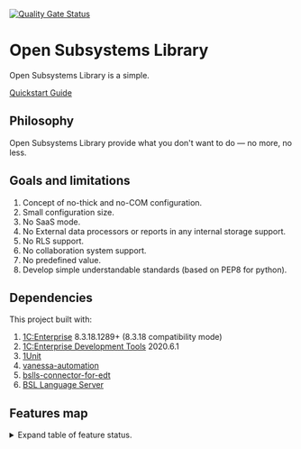 [![Quality Gate Status](https://sonar.openbsl.ru/api/project_badges/measure?project=osl&metric=alert_status)](https://sonar.openbsl.ru/dashboard?id=osl)

# Open Subsystems Library

Open Subsystems Library is a simple.

[Quickstart Guide](docs/en/QuickstartGuide.md)

## Philosophy

Open Subsystems Library provide what you don't want to do — no more, no less.

## Goals and limitations

1. Concept of no-thick and no-COM configuration.
1. Small configuration size.
1. No SaaS mode.
1. No External data processors or reports in any internal storage support.
1. No RLS support.
1. No collaboration system support.
1. No predefined value.
1. Develop simple understandable standards (based on PEP8 for python).

## Dependencies

This project built with:
1. [1C:Enterprise](https://1c-dn.com) 8.3.18.1289+ (8.3.18 compatibility mode)
2. [1C:Enterprise Development Tools](https://edt.1c.ru) 2020.6.1
3. [1Unit](https://github.com/DoublesunRUS/ru.capralow.dt.unit.launcher)
4. [vanessa-automation](https://github.com/Pr-Mex/vanessa-automation)
5. [bslls-connector-for-edt](https://github.com/otymko/bslls-connector-for-edt)
6. [BSL Language Server](https://github.com/1c-syntax/bsl-language-server)

## Features map
<details>
<summary>
Expand table of feature status.
</summary>

| Subsystems                             | Status      |
| -------------------------------------- | ----------- |
| System                                 | In process  |
| + Asserts                              | Support     |
| + Collections                          | In process  |
| + Cryptography                         | In process  |
| + Useful database queries              | In process  |
| + Global exceptions                    | Support     |
| + Json serializer                      | Support     |
| + Useful OS methods                    | In process  |
| + Strings utils                        | In process  |
| + Reflection                           | Support     |
| + Background worker                    | In process  |
| + No-thick client static analize       | Support     |
| Aggregates and totals                  | Not started |
| + Scheduled jobs                       | Not started |
| + Settings form                        | Not started |
| Background jobs                        | Not started |
| + Monitor form                         | Not started |
| + Auto lock jobs if infobase was moved | Not started |
| Data exchange                          | Not started |
| + Distributed info base                | Not started |
| + OData                                | Not started |
| Data history                           | In process  |
| + Scheduled job for history update     | Support     |
| + Static analize role rights           | Not started |
| + Settings form                        | Not started |
| Delete marked objects                  | Not started |
| + Delete objects wizard                | Not started |
| + Concurent deleting objects algorithm | Not started |
| Digital signature                      | Not started |
| Event log                              | Not started |
| Full text search                       | Support     |
| + Scheduled jobs for index update      | Support     |
| HTTP requests                          | In process  |
| + URL Parser                           | Support     |
| + HTTP methods call                    | Support     |
| + Response as text                     | Support     |
| + Response as binary data              | Support     |
| + Response as json                     | Support     |
| + Basic auth                           | Support     |
| + Custom headers                       | Support     |
| + Autodetect sending content type      | Support     |
| + POST x-www-form-urlencoded           | Support     |
| + POST multipart/form-data             | Support     |
| + Timeouts                             | Support     |
| + Redirects                            | Support     |
| + GZip response content encoding       | Support     |
| + Sessions                             | In process  |
| + Cookies                              | In process  |
| + Digest auth                          | Not started |
| + OAuth                                | Not started |
| + Proxy                                | Not started |
| + getproxylist.com integration (idea?) | Not started |
| + Pool manager                         | Not started |
| + Unit tests                           | Support     |
| Lock data by date                      | Not started |
| + Lock data algorithm                  | Not started |
| + Lock data settings form              | Not started |
| Reports                                | Not started |
| Scheduled jobs                         | Not started |
| + Monitor form                         | Not started |
| Secure storage                         | Not started |
| Sessions lock                          | Not started |
| + Set sessions lock wizard             | Not started |
| + Auto disconnect sessions             | Not started |
| Stored files                           | Not started |
| + Amazon S3                            | Not started |
| + Dropbox                              | Not started |
| + Google disk                          | Not started |
| + Internal storage                     | Not started |
| + Network disk                         | Not started |
| + One drive                            | Not started |
| + Yandex disk                          | Not started |
| Notification                           | In process  |
| + Telegram                             | In process  |
| + Slack                                | Not started |
| Update                                 | Not started |
| Users                                  | In process  |
| + Session parameter of current user    | Support     |
| + \<Not specified\> default user       | Support     |
| + User item form                       | In process  |
| + Manage users in Enterprise mode      | Not started |

</details>
